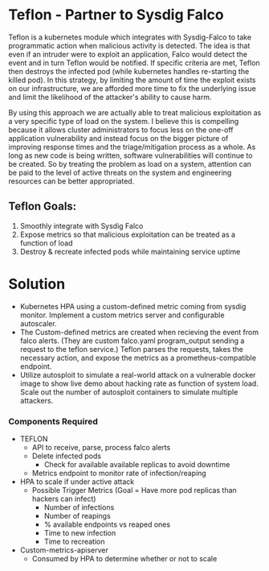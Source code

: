 # Teflon - Partner to Sysdig Falco
Teflon is a kubernetes module which integrates with Sysdig-Falco to take programmatic action when malicious activity is detected. The idea is that even if an intruder were to exploit an application, Falco would detect the event and in turn Teflon would be notified.  If specific criteria are met, Teflon then destroys the infected pod (while kubernetes handles re-starting the killed pod). In this strategy, by limiting the amount of time the exploit exists on our infrastructure, we are afforded more time to fix the underlying issue and limit the likelihood of the attacker's ability to cause harm.

By using this approach we are actually able to treat malicious exploitation as a very specific type of load on the system. I believe this is compelling because it allows cluster administrators to focus less on the one-off application vulnerability and instead focus on the bigger picture of improving response times and the triage/mitigation process as a whole. As long as new code is being written, software vulnerabilities will continue to be created. So by treating the problem as load on a system, attention can be paid to the level of active threats on the system and engineering resources can be better appropriated.  

## Teflon Goals:
  1) Smoothly integrate with Sysdig Falco
  2) Expose metrics so that malicious exploitation can be treated as a function of load
  3) Destroy & recreate infected pods while maintaining service uptime

# Solution
  - Kubernetes HPA using a custom-defined metric coming from sysdig monitor. Implement a custom metrics server and configurable autoscaler.
  - The Custom-defined metrics are created when recieving the event from falco alerts. (They are custom falco.yaml program_output sending a request to the teflon service.) Teflon parses the requests, takes the necessary action, and expose the metrics as a prometheus-compatible endpoint.
  - Utilize autosploit to simulate a real-world attack on a vulnerable docker image to show live demo about hacking rate as function of system load. Scale out the number of autosploit containers to simulate multiple attackers.

### Components Required
  - TEFLON
    - API to receive, parse, process falco alerts
    - Delete infected pods
      - Check for available available replicas to avoid downtime
    - Metrics endpoint to monitor rate of infection/reaping
  - HPA to scale if under active attack
    - Possible Trigger Metrics (Goal = Have more pod replicas than hackers can infect)
      - Number of infections
      - Number of reapings
      - % available endpoints vs reaped ones
      - Time to new infection
      - Time to recreation
  - Custom-metrics-apiserver
    - Consumed by HPA to determine whether or not to scale

